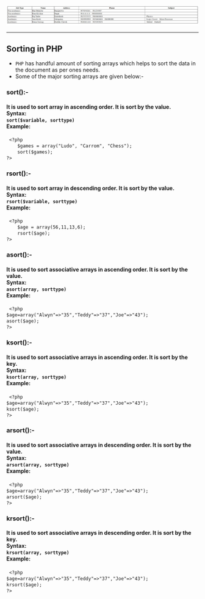 ![Staff](https://github.com/bijenadhewaju/wt-lab-assignment/blob/master/Assignment/Assignment8/staff.jpeg)
***
## Sorting in PHP
* `PHP` has handful amount of sorting arrays which helps to sort the data in the document as per ones needs.
* Some of the major sorting arrays are given below:-
### sort():-
#### It is used to sort array in ascending order. It is sort by the value. <br> Syntax: <br> `sort($variable, sorttype)`<br> Example: 
``` 
 <?php
    $games = array("Ludo", "Carrom", "Chess");
    sort($games);
?>
```
### rsort():-
#### It is used to sort array in descending order. It is sort by the value. <br> Syntax: <br> `rsort($variable, sorttype)`<br> Example: 
``` 
 <?php
    $age = array(56,11,13,6);
    rsort($age);
?>
```
### asort():-
#### It is used to sort associative arrays in ascending order. It is sort by the value. <br> Syntax: <br> `asort(array, sorttype)`<br> Example: 
``` 
 <?php
$age=array("Alwyn"=>"35","Teddy"=>"37","Joe"=>"43");
asort($age);
?>
```
### ksort():-
#### It is used to sort associative arrays in ascending order. It is sort by the key. <br> Syntax: <br> `ksort(array, sorttype)`<br> Example: 
``` 
 <?php
$age=array("Alwyn"=>"35","Teddy"=>"37","Joe"=>"43");
ksort($age);
?>
```
### arsort():-
#### It is used to sort associative arrays in descending order. It is sort by the value. <br> Syntax: <br> `arsort(array, sorttype)`<br> Example: 
``` 
 <?php
$age=array("Alwyn"=>"35","Teddy"=>"37","Joe"=>"43");
arsort($age);
?>
```
### krsort():-
#### It is used to sort associative arrays in descending order. It is sort by the key. <br> Syntax: <br> `krsort(array, sorttype)`<br> Example: 
``` 
 <?php
$age=array("Alwyn"=>"35","Teddy"=>"37","Joe"=>"43");
krsort($age);
?>
```
